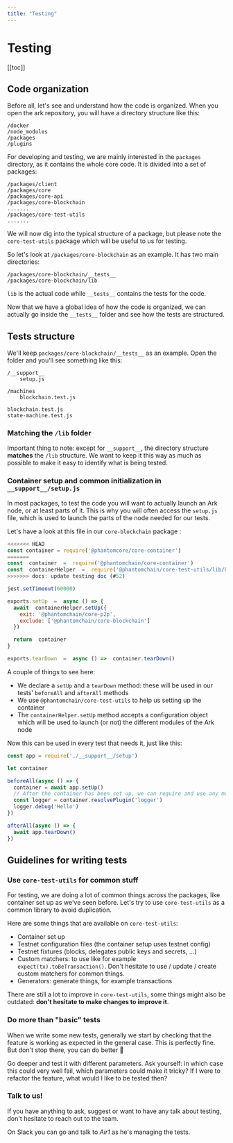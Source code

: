 ```yaml
---
title: "Testing"
---
```


# Testing

[[toc]]

## Code organization

Before all, let's see and understand how the code is organized. When you open the ark repository, you will have a directory structure like this:

```
/docker
/node_modules
/packages
/plugins
```

For developing and testing, we are mainly interested in the `packages` directory, as it contains the whole core code. It is divided into a set of packages:

```
/packages/client
/packages/core
/packages/core-api
/packages/core-blockchain
.......
/packages/core-test-utils
.......
```

We will now dig into the typical structure of a package, but please note the `core-test-utils` package which will be useful to us for testing.

So let's look at `/packages/core-blockchain` as an example. It has two main directories:

```
/packages/core-blockchain/__tests__
/packages/core-blockchain/lib
```

`lib` is the actual code while `__tests__` contains the tests for the code.

Now that we have a global idea of how the code is organized, we can actually go inside the `__tests__` folder and see how the tests are structured.

## Tests structure

We'll keep `packages/core-blockchain/__tests__` as an example. Open the folder and you'll see something like this:

```
/__support__
    setup.js

/machines
    blockchain.test.js

blockchain.test.js
state-machine.test.js
```

### Matching the `/lib` folder

Important thing to note: except for `__support__`, the directory structure **matches** the `/lib` structure. We want to keep it this way as much as possible to make it easy to identify what is being tested.

### Container setup and common initialization in `__support__/setup.js`

In most packages, to test the code you will want to actually launch an Ark node, or at least parts of it. This is why you will often access the `setup.js` file, which is used to launch the parts of the node needed for our tests.

Let's have a look at this file in our `core-blockchain` package :

```js
<<<<<<< HEAD
const container = require('@phantomcore/core-container')
=======
const  container  =  require('@phantomchain/core-container')
const  containerHelper  =  require('@phantomchain/core-test-utils/lib/helpers/container')
>>>>>>> docs: update testing doc (#52)

jest.setTimeout(60000)

exports.setUp  =  async () => {
  await  containerHelper.setUp({
    exit: '@phantomchain/core-p2p',
    exclude: ['@phantomchain/core-blockchain']
  })

  return  container
}

exports.tearDown  =  async () =>  container.tearDown()
```

A couple of things to see here:

- We declare a `setUp` and a `tearDown` method: these will be used in our tests' `beforeAll` and `afterAll` methods
- We use `@phantomchain/core-test-utils` to help us setting up the container
- The `containerHelper.setUp` method accepts a configuration object which will be used to launch (or not) the different modules of the Ark node

Now this can be used in every test that needs it, just like this:

```js
const app = require('./__support__/setup')

let container

beforeAll(async () => {
  container = await app.setUp()
  // After the container has been set up, we can require and use any module
  const logger = container.resolvePlugin('logger')
  logger.debug('Hello')
})

afterAll(async () => {
  await app.tearDown()
})
```

## Guidelines for writing tests

### Use `core-test-utils` for common stuff

For testing, we are doing a lot of common things across the packages, like container set up as we've seen before. Let's try to use `core-test-utils` as a common library to avoid duplication.

Here are some things that are available on `core-test-utils`:

- Container set up
- Testnet configuration files (the container setup uses testnet config)
- Testnet fixtures (blocks, delegates public keys and secrets, ...)
- Custom matchers: to use like for example `expect(tx).toBeTransaction()`. Don't hesitate to use / update / create custom matchers for common things.
- Generators: generate things, for example transactions

There are still a lot to improve in `core-test-utils`, some things might also be outdated: **don't hesitate to make changes to improve it**.

### Do more than "basic" tests

When we write some new tests, generally we start by checking that the feature is working as expected in the general case. This is perfectly fine. But don't stop there, you can do better 💪

Go deeper and test it with different parameters. Ask yourself: in which case this could very well fail, which parameters could make it tricky? If I were to refactor the feature, what would I like to be tested then?

### Talk to us!

If you have anything to ask, suggest or want to have any talk about testing, don't hesitate to reach out to the team.

On Slack you can go and talk to *Air1* as he's managing the tests.
